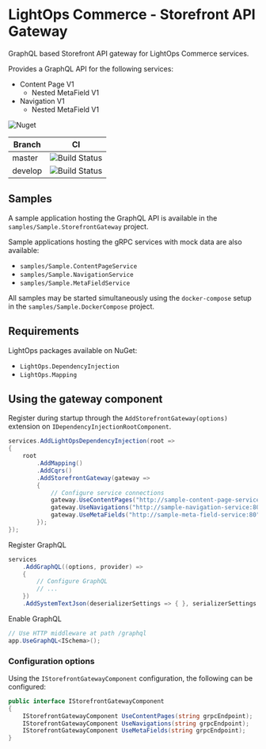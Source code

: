 # LightOps Commerce - Storefront API Gateway

GraphQL based Storefront API gateway for LightOps Commerce services.

Provides a GraphQL API for the following services:

- Content Page V1
  - Nested MetaField V1
- Navigation V1
  - Nested MetaField V1

![Nuget](https://img.shields.io/nuget/v/LightOps.Commerce.Gateways.Storefront)

| Branch | CI |
| --- | --- |
| master | ![Build Status](https://dev.azure.com/sorendev/LightOps%20Commerce/_apis/build/status/LightOps.Commerce.Gateways.Storefront?branchName=master) |
| develop | ![Build Status](https://dev.azure.com/sorendev/LightOps%20Commerce/_apis/build/status/LightOps.Commerce.Gateways.Storefront?branchName=develop) |

## Samples

A sample application hosting the GraphQL API is available in the `samples/Sample.StorefrontGateway` project.

Sample applications hosting the gRPC services with mock data are also available:

- `samples/Sample.ContentPageService`
- `samples/Sample.NavigationService`
- `samples/Sample.MetaFieldService`

All samples may be started simultaneously using the `docker-compose` setup in the  `samples/Sample.DockerCompose` project.

## Requirements

LightOps packages available on NuGet:

- `LightOps.DependencyInjection`
- `LightOps.Mapping`

## Using the gateway component

Register during startup through the `AddStorefrontGateway(options)` extension on `IDependencyInjectionRootComponent`.

```csharp
services.AddLightOpsDependencyInjection(root =>
{
    root
        .AddMapping()
        .AddCqrs()
        .AddStorefrontGateway(gateway =>
        {
            // Configure service connections
            gateway.UseContentPages("http://sample-content-page-service:80");
            gateway.UseNavigations("http://sample-navigation-service:80");
            gateway.UseMetaFields("http://sample-meta-field-service:80");
        });
});
```

Register GraphQL

```csharp
services
    .AddGraphQL((options, provider) =>
    {
        // Configure GraphQL
        // ...
    })
    .AddSystemTextJson(deserializerSettings => { }, serializerSettings => { });
```

Enable GraphQL

```csharp
// Use HTTP middleware at path /graphql
app.UseGraphQL<ISchema>();
```

### Configuration options

Using the `IStorefrontGatewayComponent` configuration, the following can be configured:

```csharp
public interface IStorefrontGatewayComponent
{
    IStorefrontGatewayComponent UseContentPages(string grpcEndpoint);
    IStorefrontGatewayComponent UseNavigations(string grpcEndpoint);
    IStorefrontGatewayComponent UseMetaFields(string grpcEndpoint);
}
```
